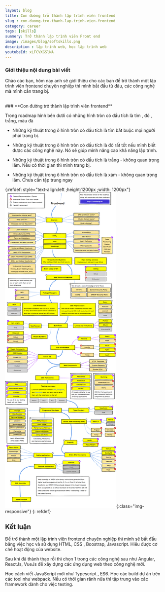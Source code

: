 ```yaml
---
layout: blog
title: Con đường trở thành lập trình viên frontend
slug : con-duong-tro-thanh-lap-trinh-vien-frontend
category: career
tags: [skills]
summery: Trở thành lập trình viên Front end    
image: /images/blog/softskills.png
description : lập trình web, học lập trình web
youtubeId: xLFCVXGSlNA
---
```


### **Giới thiệu nội dung bài viết**

Chào các bạn, hôm nay anh sẽ giới thiệu cho các bạn để trở thành một lập trình viên frontend chuyên nghiệp thì mình bắt đầu từ đâu, các công nghệ mà mình cần trang bị.

<br>
### **Con đường trở thành lập trình viên frontend**

Trong roadmap hình bên dưới có những hình tròn có dấu tích là tím , đỏ , trắng, màu đà

- Những kỷ thuật trong ô hình tròn có dấu tích là tím bắt buộc mọi người phải trang bị.

- Những kỷ thuật trong ô hình tròn có dấu tích là đỏ rất tốt nếu mình biết được các công nghệ này. Nó sẽ giúp mình nâng cao khả năng lập trình.

- Những kỷ thuật trong ô hình tròn có dấu tích là trắng -  không quan trọng lắm. Nếu có thời gian thì mình trang bị.

- Những kỷ thuật trong ô hình tròn có dấu tích là xám -  không quan trọng lắm. Chưa cần tập trung ngay

{:refdef: style="text-align:left ;height:1200px ;width: 1200px"}
![javaroadmap](/images/post/softskills/roadmapfrontend.png){:class="img-responsive"}
{: refdef}


## **Kết luận**

Để trở thành một lập trình viên frontend chuyên nghiệp thì mình sẽ bắt đầu bằng việc học và sử dụng HTML, CSS , Boostrap, Javascript. Hiểu được cơ chế hoạt động của website.

Sau khi đã thành thạo rồi thì chọn 1 trong các công nghệ sau như Angular, ReactJs, VueJs để xây dựng các ứng dụng web theo công nghệ mới.

Học cách viết JavaScript mới như Typescript , ES6. Học các build dự án trên các tool như webpack. Nếu có thời gian rãnh nữa thì tập trung vào các  framework dành cho việc testing.
